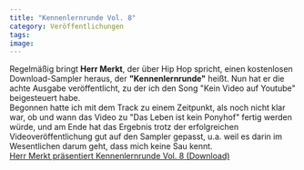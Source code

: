 ```yaml
---
title: "Kennenlernrunde Vol. 8"
category: Veröffentlichungen
tags: 
image: 
---
```


Regelmäßig bringt **Herr Merkt**, der über Hip Hop spricht, einen kostenlosen Download-Sampler heraus, der **"Kennenlernrunde"** heißt. Nun hat er die achte Ausgabe veröffentlicht, zu der ich den Song "Kein Video auf Youtube" beigesteuert habe.  
Begonnen hatte ich mit dem Track zu einem Zeitpunkt, als noch nicht klar war, ob und wann das Video zu "Das Leben ist kein Ponyhof" fertig werden würde, und am Ende hat das Ergebnis trotz der erfolgreichen Videoveröffentlichung gut auf den Sampler gepasst, u.a. weil es darin im Wesentlichen darum geht, dass mich keine Sau kennt.  
[Herr Merkt präsentiert Kennenlernrunde Vol. 8 (Download)](http://herrmerkt.blogspot.com/2010/03/herr-merkt-prasentiert-kennenlernrunde.html)